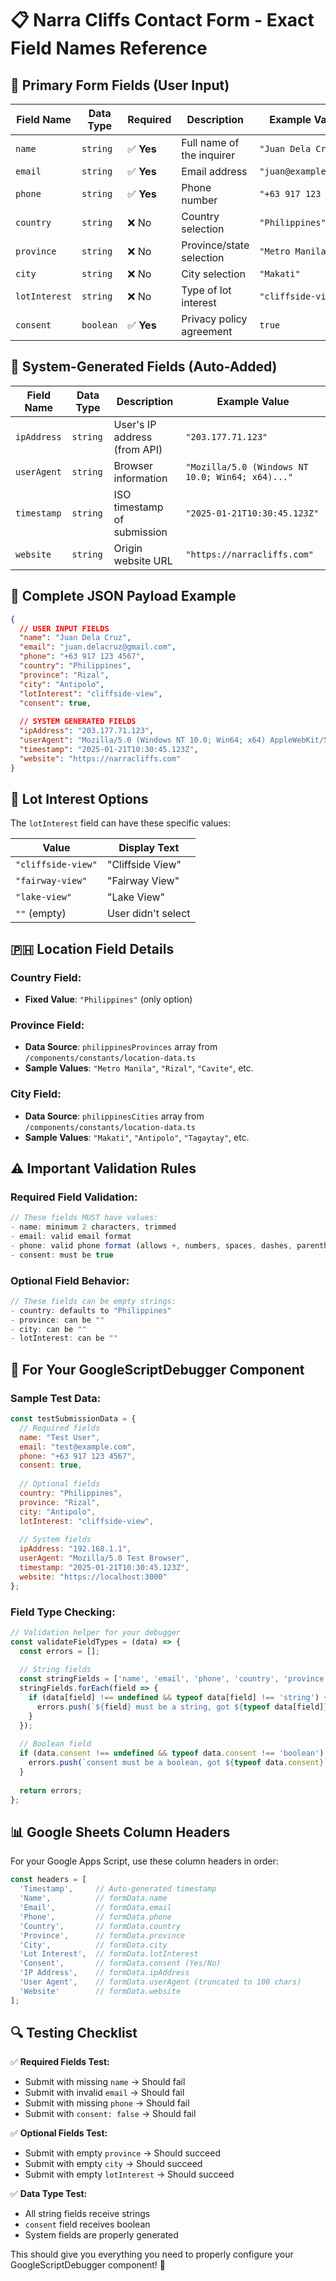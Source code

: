# 📋 **Narra Cliffs Contact Form - Exact Field Names Reference**

## 🎯 **Primary Form Fields (User Input)**

| **Field Name** | **Data Type** | **Required** | **Description** | **Example Value** |
|----------------|---------------|--------------|-----------------|-------------------|
| `name` | `string` | ✅ **Yes** | Full name of the inquirer | `"Juan Dela Cruz"` |
| `email` | `string` | ✅ **Yes** | Email address | `"juan@example.com"` |
| `phone` | `string` | ✅ **Yes** | Phone number | `"+63 917 123 4567"` |
| `country` | `string` | ❌ No | Country selection | `"Philippines"` |
| `province` | `string` | ❌ No | Province/state selection | `"Metro Manila"` |
| `city` | `string` | ❌ No | City selection | `"Makati"` |
| `lotInterest` | `string` | ❌ No | Type of lot interest | `"cliffside-view"` |
| `consent` | `boolean` | ✅ **Yes** | Privacy policy agreement | `true` |

## 🔧 **System-Generated Fields (Auto-Added)**

| **Field Name** | **Data Type** | **Description** | **Example Value** |
|----------------|---------------|-----------------|-------------------|
| `ipAddress` | `string` | User's IP address (from API) | `"203.177.71.123"` |
| `userAgent` | `string` | Browser information | `"Mozilla/5.0 (Windows NT 10.0; Win64; x64)..."` |
| `timestamp` | `string` | ISO timestamp of submission | `"2025-01-21T10:30:45.123Z"` |
| `website` | `string` | Origin website URL | `"https://narracliffs.com"` |

## 📝 **Complete JSON Payload Example**

```json
{
  // USER INPUT FIELDS
  "name": "Juan Dela Cruz",
  "email": "juan.delacruz@gmail.com", 
  "phone": "+63 917 123 4567",
  "country": "Philippines",
  "province": "Rizal",
  "city": "Antipolo",
  "lotInterest": "cliffside-view",
  "consent": true,
  
  // SYSTEM GENERATED FIELDS
  "ipAddress": "203.177.71.123",
  "userAgent": "Mozilla/5.0 (Windows NT 10.0; Win64; x64) AppleWebKit/537.36",
  "timestamp": "2025-01-21T10:30:45.123Z",
  "website": "https://narracliffs.com"
}
```

## 🎨 **Lot Interest Options**

The `lotInterest` field can have these specific values:

| **Value** | **Display Text** |
|-----------|------------------|
| `"cliffside-view"` | "Cliffside View" |
| `"fairway-view"` | "Fairway View" |
| `"lake-view"` | "Lake View" |
| `""` (empty) | User didn't select |

## 🇵🇭 **Location Field Details**

### **Country Field:**
- **Fixed Value**: `"Philippines"` (only option)

### **Province Field:**
- **Data Source**: `philippinesProvinces` array from `/components/constants/location-data.ts`
- **Sample Values**: `"Metro Manila"`, `"Rizal"`, `"Cavite"`, etc.

### **City Field:**
- **Data Source**: `philippinesCities` array from `/components/constants/location-data.ts`
- **Sample Values**: `"Makati"`, `"Antipolo"`, `"Tagaytay"`, etc.

## ⚠️ **Important Validation Rules**

### **Required Field Validation:**
```javascript
// These fields MUST have values:
- name: minimum 2 characters, trimmed
- email: valid email format
- phone: valid phone format (allows +, numbers, spaces, dashes, parentheses)
- consent: must be true
```

### **Optional Field Behavior:**
```javascript
// These fields can be empty strings:
- country: defaults to "Philippines"
- province: can be ""
- city: can be ""  
- lotInterest: can be ""
```

## 🐛 **For Your GoogleScriptDebugger Component**

### **Sample Test Data:**
```javascript
const testSubmissionData = {
  // Required fields
  name: "Test User",
  email: "test@example.com",
  phone: "+63 917 123 4567", 
  consent: true,
  
  // Optional fields
  country: "Philippines",
  province: "Rizal",
  city: "Antipolo", 
  lotInterest: "cliffside-view",
  
  // System fields
  ipAddress: "192.168.1.1",
  userAgent: "Mozilla/5.0 Test Browser",
  timestamp: "2025-01-21T10:30:45.123Z",
  website: "https://localhost:3000"
};
```

### **Field Type Checking:**
```javascript
// Validation helper for your debugger
const validateFieldTypes = (data) => {
  const errors = [];
  
  // String fields
  const stringFields = ['name', 'email', 'phone', 'country', 'province', 'city', 'lotInterest', 'ipAddress', 'userAgent', 'timestamp', 'website'];
  stringFields.forEach(field => {
    if (data[field] !== undefined && typeof data[field] !== 'string') {
      errors.push(`${field} must be a string, got ${typeof data[field]}`);
    }
  });
  
  // Boolean field
  if (data.consent !== undefined && typeof data.consent !== 'boolean') {
    errors.push(`consent must be a boolean, got ${typeof data.consent}`);
  }
  
  return errors;
};
```

## 📊 **Google Sheets Column Headers**

For your Google Apps Script, use these column headers in order:

```javascript
const headers = [
  'Timestamp',     // Auto-generated timestamp
  'Name',          // formData.name
  'Email',         // formData.email  
  'Phone',         // formData.phone
  'Country',       // formData.country
  'Province',      // formData.province
  'City',          // formData.city
  'Lot Interest',  // formData.lotInterest
  'Consent',       // formData.consent (Yes/No)
  'IP Address',    // formData.ipAddress
  'User Agent',    // formData.userAgent (truncated to 100 chars)
  'Website'        // formData.website
];
```

## 🔍 **Testing Checklist**

✅ **Required Fields Test:**
- Submit with missing `name` → Should fail
- Submit with invalid `email` → Should fail  
- Submit with missing `phone` → Should fail
- Submit with `consent: false` → Should fail

✅ **Optional Fields Test:**
- Submit with empty `province` → Should succeed
- Submit with empty `city` → Should succeed
- Submit with empty `lotInterest` → Should succeed

✅ **Data Type Test:**  
- All string fields receive strings
- `consent` field receives boolean
- System fields are properly generated

This should give you everything you need to properly configure your GoogleScriptDebugger component! 🎉